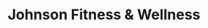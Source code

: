 ---
title: "Johnson Fitness & Wellness"
url: /wilmington/johnson-fitness-and-wellness/
shop: shop
---